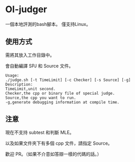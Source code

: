 # OI-judger
一個本地評測的bash腳本。
僅支持Linux。
## 使用方式
需將其放入工作目錄中。

會自動編譯 SPJ 和 Source 文件。
```
Usage:
./judge.sh [-t TimeLimit] [-c Checker] [-s Source] [-g]
Description:
TimeLimit,unit second.
Checker,the cpp or binary file of special judge.
Source,the cpp you want to run.
-g,generate debugging information at compile time.
```
## 注意
現在不支持 subtest 和判斷 MLE。

以及如果文件夾下有多個 cpp 文件，請指定 Source。

歡迎 PR。（如果不介意如答辯一樣的代碼的話。）
